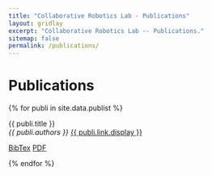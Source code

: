 ```yaml
---
title: "Collaborative Robotics Lab - Publications"
layout: gridlay
excerpt: "Collaborative Robotics Lab -- Publications."
sitemap: false
permalink: /publications/
---
```



# Publications

{% for publi in site.data.publist %}

  {{ publi.title }} <br />
  <em>{{ publi.authors }} </em> <a href="{{ publi.link.url }}">{{ publi.link.display }}</a> <br />

  <a href="{{ site.url }}{{ site.baseurl }}/bibtex/{{ publi.link.bibtex_filename }}" class="btn btn-warning btn-xs" role="button" target="_blank">BibTex</a>
  <a href="{{ publi.link.pdf_url }}" class="btn btn-warning btn-xs" role="button" target="_blank">PDF</a>

{% endfor %}
